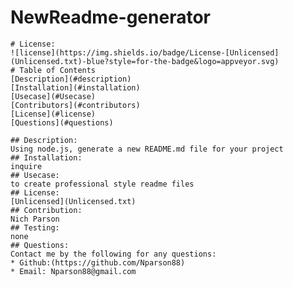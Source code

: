  # NewReadme-generator
    # License: 
    ![license](https://img.shields.io/badge/License-[Unlicensed](Unlicensed.txt)-blue?style=for-the-badge&logo=appveyor.svg)
    # Table of Contents 
    [Description](#description)
    [Installation](#installation)
    [Usecase](#Usecase)
    [Contributors](#contributors)
    [License](#license)
    [Questions](#questions)
    
    ## Description: 
    Using node.js, generate a new README.md file for your project
    ## Installation: 
    inquire
    ## Usecase: 
    to create professional style readme files
    ## License: 
    [Unlicensed](Unlicensed.txt)
    ## Contribution: 
    Nich Parson
    ## Testing: 
    none
    ## Questions: 
    Contact me by the following for any questions:
    * Github:(https://github.com/Nparson88)
    * Email: Nparson88@gmail.com 